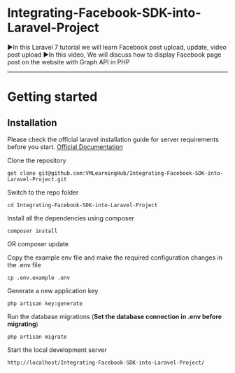 # Integrating-Facebook-SDK-into-Laravel-Project
►In this Laravel 7 tutorial we will learn Facebook post upload, update, video post upload 
►In this video, We will discuss how to display Facebook page post on the website with Graph API in PHP

----------

# Getting started

## Installation

Please check the official laravel installation guide for server requirements before you start. [Official Documentation](https://laravel.com/docs/8.x/installation)


Clone the repository

    get clone git@github.com:VMLearningHub/Integrating-Facebook-SDK-into-Laravel-Project.git

Switch to the repo folder

    cd Integrating-Facebook-SDK-into-Laravel-Project

Install all the dependencies using composer

    composer install
OR
    composer update

Copy the example env file and make the required configuration changes in the .env file

    cp .env.example .env

Generate a new application key

    php artisan key:generate


Run the database migrations (**Set the database connection in .env before migrating**)

    php artisan migrate

Start the local development server

    http://localhost/Integrating-Facebook-SDK-into-Laravel-Project/
